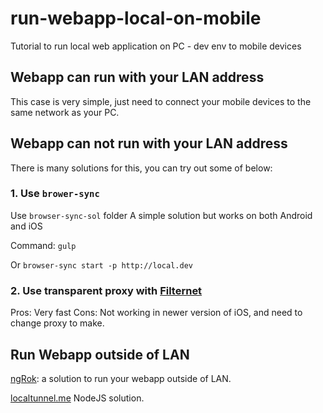 # run-webapp-local-on-mobile
Tutorial to run local web application on PC - dev env to mobile devices

## Webapp can run with your LAN address

This case is very simple, just need to connect your mobile devices to the same network as your PC.

## Webapp can not run with your LAN address

There is many solutions for this, you can try out some of below:

### 1. Use `brower-sync`


Use `browser-sync-sol` folder
A simple solution but works on both Android and iOS

Command: `gulp`

Or
` browser-sync start -p http://local.dev `

### 2. Use transparent proxy with [Filternet](https://github.com/vanduc1102/filternet)

Pros: Very fast
Cons: Not working in newer version of iOS, and need to change proxy to make.

## Run Webapp outside of LAN

[ngRok](https://ngrok.com/): a solution to run your webapp outside of LAN.

[localtunnel.me](https://localtunnel.github.io/www/) NodeJS solution.
